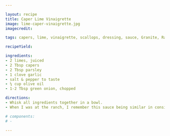 ```yaml
---

layout: recipe
title: Caper Lime Vinaigrette
image: lime-caper-vinaigrette.jpg
imagecredit:

tags: capers, lime, vinaigrette, scallops, dressing, sauce, Granite, Ranch

recipeYield: 

ingredients: 
- 2 limes, juiced
- 2 Tbsp capers
- 2 Tbsp parsley
- 1 clove garlic
- salt & pepper to taste
- ¼ cup olive oil
- 1-2 Tbsp green onion, chopped

directions:
- Whisk all ingredients together in a bowl. 
- When I was at the ranch, I remember this sauce being similar in consistency to the orange vinaigrette, so an alternate way to try this recipe could be to finely blend the lime juice, parsley, garlic, salt, pepper, and olive oil together until they form a uniform/homogenous sauce. Then hand mix in the capers after you’re done with the blender. (I don’t know for sure that this will result in a better sauce, this is just me speculating.)

# components:
# -

---
```

